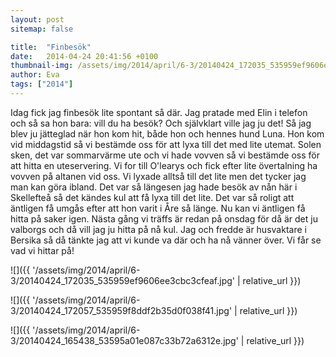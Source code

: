 ```yaml
---
layout: post
sitemap: false

title:  "Finbesök"
date:   2014-04-24 20:41:56 +0100
thumbnail-img: /assets/img/2014/april/6-3/20140424_172035_535959ef9606ee3cbc3cfeaf.jpg
author: Eva
tags: ["2014"]
---
```


Idag fick jag finbesök lite spontant så där. Jag pratade med Elin i telefon och så sa hon bara: vill du ha besök? Och självklart ville jag ju det! Så jag blev ju jätteglad när hon kom hit, både hon och hennes hund Luna. Hon kom vid middagstid så vi bestämde oss för att lyxa till det med lite utemat. Solen sken, det var sommarvärme ute och vi hade vovven så vi bestämde oss för att hitta en uteservering. Vi for till O'learys och fick efter lite övertalning ha vovven på altanen vid oss. Vi lyxade alltså till det lite men det tycker jag man kan göra ibland. Det var så längesen jag hade besök av nån här i Skellefteå så det kändes kul att få lyxa till det lite. Det var så roligt att äntligen få umgås efter att hon varit i Åre så länge. Nu kan vi äntligen få hitta på saker igen. Nästa gång vi träffs är redan på onsdag för då är det ju valborgs och då vill jag ju hitta på nå kul. Jag och fredde är husvaktare i Bersika så då tänkte jag att vi kunde va där och ha nå vänner över. Vi får se vad vi hittar på!

![]({{ '/assets/img/2014/april/6-3/20140424_172035_535959ef9606ee3cbc3cfeaf.jpg'  | relative_url }})

![]({{ '/assets/img/2014/april/6-3/20140424_172057_535959f8ddf2b35d0f038f41.jpg'  | relative_url }})

![]({{ '/assets/img/2014/april/6-3/20140424_165438_53595a01e087c33b72a6312e.jpg'  | relative_url }})

